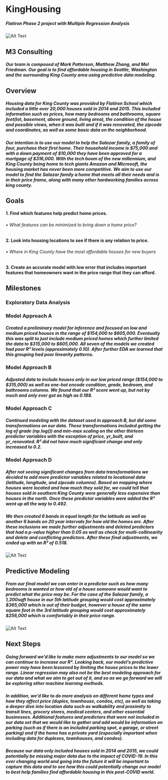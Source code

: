 # KingHousing
##### Flatiron Phase 2 project with Multiple Regression Analysis

![Alt Text](https://github.com/melfriedman/KingHousing/blob/main/images/seattle_picture.jpg?raw=true)

## M3 Consulting
##### Our team is composed of Mark Patterson, Matthew Zhang, and Mel Friedman. Our goal is to find affordable housing in Seattle, Washington and the surrounding King County area using predictive data modeling.

## Overview
##### Housing data for King County was provided by Flatiron School which included a little over 20,000 houses sold in 2014 and 2015. This included information such as prices, how many bedrooms and bathrooms, square feet(lot, basement, above ground, living area), the condition of the house and possible views, when it was built and if it was renovated, the zipcode and coordinates, as well as some basic data on the neighborhood. 

##### Our intention is to use our model to help the Salazar family, a family of four, purchase their first home. Their household income is $75,000 and with a down payment of $10,000 they have been approved for a mortgage of $316,000. With the tech boom of the new millennium, and King County being home to tech giants Amazon and Microsoft, the housing market has never been more competitive. We aim to use our model to find the Salazar family a home that meets all their needs and is in their price frame, along with many other hardworking families across king county. 

## Goals
#### 1. Find which features help predict home prices.
  ###### •  What features can be minimized to bring down a home price?
#### 2. Look into housing locations to see if there is any relation to price.
  ###### •  Where in King County have the most affordable houses for new buyers
#### 3. Create an accurate model with low error that includes important features that homeowners want in the price range that they can afford.

## Milestones
### Exploratory Data Analysis


### Model Approach A
##### Created a preliminary model for inference and focused on low and medium priced houses in the range of $154,000 to $605,000. Eventually this was split to just include medium priced homes which further limited the data to $315,000 to $605,000. All seven of the models we created had poor R² levels (approximately 0.10). After further EDA we learned that this grouping had poor linearity patterns.

### Model Approach B
##### Adjusted data to include houses only in our low priced range ($154,000 to $315,000) as well as one-hot encode condition, grade, bedroom, and bathrooms columns. We found that our R² score went up, but not by much and only ever got as high as 0.188. 

### Model Approach C
##### Continued modeling with the dataset used in approach B, but did some transformations on our data. These transformations included getting the log of grade (np.log()) and min-max scaling on the other thirteen predictor variables with the exception of price, yr_built, and yr_renovated. R² did not have much significant change and only increased to 0.2. 

### Model Approach D
##### After not seeing significant changes from data transformations we decided to add more predictor variables related to locational data (latitude, longitude, and zipcode columns). Based on mapping where houses were located and how much they sold for, we could tell that houses sold in southern King County were generally less expensive than houses in the north. Once these predictor variables were added the R² went up all the way to 0.492. 

##### We then created 6 bands in equal length for the latitude as well as another 6 bands on 20 year intervals for how old the homes are. After these inclusions we made further adjustments and deleted predictors that had a p-value higher than 0.05 as well as check for mutli-collinearity and delete and conflicting predictors. After these final adjustments, we ended up with an R² of 0.518.
![Alt Text](https://github.com/melfriedman/KingHousing/blob/main/images/lat_zones.png?raw=true)


## Predictive Modeling
##### From our final model we can enter in a predictor such as how many bedrooms is wanted or how old of a house someone would want to predict what the price may be. For the case of the Salazar family, a 1,200sqft house in our 5th latitude grouping would cost approximately $365,000 which is out of their budget, however a house of the same square foot in the 3rd latitude grouping would cost approximately $256,000 which is comfortably in their price range. 

![Alt Text](https://github.com/melfriedman/KingHousing/blob/main/images/top_feature_contributions.png?raw=true)


## Next Steps
##### Going forward we’d like to make more adjustments to our model so we can continue to increase our R². Looking back, our model’s predictive power may have been lessened by limiting the house prices to the lower range. Linear regression may also not be the best modeling approach for our data and what we aim to get out of it, and so as we go forward we will be exploring other machine learning methods. 

##### In addition, we’d like to do more analysis on different home types and how they affect price (duplex, townhouse, condos, etc), as well as taking a deeper dive into location data such as walkability and proximity to transit lines, grocery stores, medical centers, and other essential businesses. Additional features and predictors that were not included in our data set that we would like to gather and add would be information on parking (such as if there is an included parking spot, a garage, or street parking) and if the home has a private yard (especially important when including data for duplexes, townhouses, and condos).

##### Because our data only included houses sold in 2014 and 2015, we could potentially be missing major data due to the impact of COVID-19. In this ever changing world and going into the future it will be important to capture this data and to see how this could potentially change our model to best help families find affordable housing in this post-COVID world.

